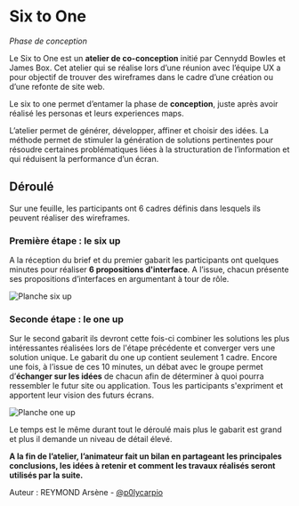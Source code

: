 # Six to One
*Phase de conception*

Le Six to One est un **atelier de co-conception** initié par Cennydd Bowles et James Box. Cet atelier qui se réalise lors d’une réunion avec l’équipe UX a pour objectif de trouver des wireframes dans le cadre d’une création ou d’une refonte de site web.

Le six to one permet d’entamer la phase de **conception**, juste après avoir réalisé les personas et leurs experiences maps.

L’atelier permet de générer, développer, affiner et choisir des idées. La méthode permet de stimuler la génération de solutions pertinentes pour résoudre certaines problématiques liées à la structuration de l’information et qui réduisent la performance d’un écran. 

## Déroulé
Sur une feuille, les participants ont 6 cadres définis dans lesquels ils peuvent réaliser des wireframes.

### Première étape : le six up

A la réception du brief et du premier gabarit les participants ont quelques minutes pour réaliser **6 propositions d'interface**. A l’issue, chacun présente ses propositions d’interfaces en argumentant à tour de rôle.

![Planche six up](https://i2.wp.com/www.ux-republic.com/wp-content/uploads/2018/03/six-to-one-1.jpg?resize=1024%2C752&ssl=1)


### Seconde étape : le one up

Sur le second gabarit ils devront cette fois-ci combiner les solutions les plus intéressantes réalisées lors de l'étape précédente et converger vers une solution unique. Le gabarit du one up contient seulement 1 cadre. Encore une fois, à l’issue de ces 10 minutes, un débat avec le groupe permet d’**échanger sur les idées** de chacun afin de déterminer à quoi pourra ressembler le futur site ou application. Tous les participants s'expriment et apportent leur vision des futurs écrans.

![Planche one up](https://i1.wp.com/www.ux-republic.com/wp-content/uploads/2018/03/six-to-one-2.jpg)

Le temps est le même durant tout le déroulé mais plus le gabarit est grand et plus il demande un niveau de détail élevé.

**A la fin de l’atelier, l’animateur fait un bilan en partageant les principales conclusions, les idées à retenir et comment les travaux réalisés seront utilisés par la suite.**

Auteur : REYMOND Arsène - [@p0lycarpio](https://github.com/p0lycarpio)